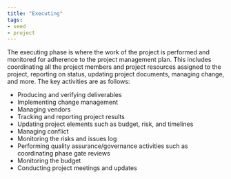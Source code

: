 ```yaml
---
title: "Executing"
tags:
- seed
- project
---
```


The executing phase is where the work of the project is performed and monitored for adherence to the project management plan. This includes coordinating all the project members and project resources assigned to the project, reporting on status, updating project documents, managing change, and more. The key activities are as follows:

- Producing and verifying deliverables
- Implementing change management
- Managing vendors
- Tracking and reporting project results
- Updating project elements such as budget, risk, and timelines
- Managing conflict
- Monitoring the risks and issues log
- Performing quality assurance/governance activities such as coordinating phase gate reviews
- Monitoring the budget
- Conducting project meetings and updates